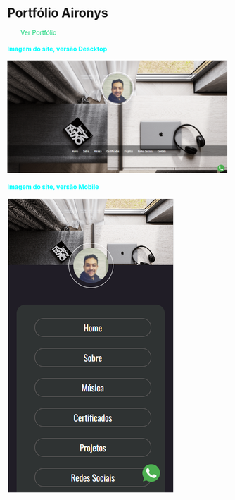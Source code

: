<h1>Portfólio Aironys</h1>
<a href="https://portfolioaironys.netlify.app/" target="_blank" style="color:#0ed276; text-decoration: none; margin-left:30px; " >Ver Portfólio</a>


<h4 style="color:#00ffff" >Imagem do site, versão Descktop</h4>
<img src="src/images/img-projeto/descktop.png" alt="Versão Descktop" width="500px">

<h4 style="color:#00ffff">Imagem do site, versão Mobile</h4>
<img src="src/images/img-projeto/mobile.png">


